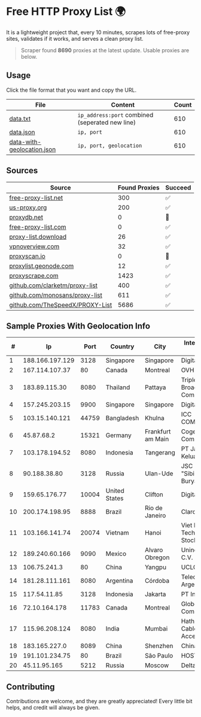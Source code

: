 
# Free HTTP Proxy List 🌍

It is a lightweight project that, every 10 minutes, scrapes lots of free-proxy sites, validates if it works, and serves a clean proxy list.


> Scraper found **8690** proxies at the latest update. Usable proxies are below.

## Usage

Click the file format that you want and copy the URL.


|File|Content|Count|
|----|-------|-----|
|[data.txt](https://raw.githubusercontent.com/themiralay/Proxy-List-World/master/data.txt)|`ip_address:port` combined (seperated new line)|610|
|[data.json](https://raw.githubusercontent.com/themiralay/Proxy-List-World/master/data.json)|`ip, port`|610|
|[data-with-geolocation.json](https://raw.githubusercontent.com/themiralay/Proxy-List-World/master/data-with-geolocation.json)|`ip, port, geolocation`|610|

## Sources

|Source|Found Proxies|Succeed|
|------|-------------|-------|
|[free-proxy-list.net](https://free-proxy-list.net)|300|✅|
|[us-proxy.org](https://www.us-proxy.org)|200|✅|
|[proxydb.net](http://proxydb.net)|0|🚫|
|[free-proxy-list.com](https://free-proxy-list.com/?page=&port=&type%5B%5D=http&type%5B%5D=https&up_time=0&search=Search)|0|✅|
|[proxy-list.download](https://www.proxy-list.download/HTTP)|26|✅|
|[vpnoverview.com](https://vpnoverview.com/privacy/anonymous-browsing/free-proxy-servers)|32|✅|
|[proxyscan.io](https://www.proxyscan.io)|0|🚫|
|[proxylist.geonode.com](https://proxylist.geonode.com/api/proxy-list?limit=300&page=1&sort_by=lastChecked&sort_type=desc&protocols=http,https)|12|✅|
|[proxyscrape.com](https://api.proxyscrape.com/v2/?request=displayproxies&protocol=http&timeout=10000&country=all&ssl=all&anonymity=all)|1423|✅|
|[github.com/clarketm/proxy-list](https://raw.githubusercontent.com/clarketm/proxy-list/master/proxy-list-raw.txt)|400|✅|
|[github.com/monosans/proxy-list](https://raw.githubusercontent.com/monosans/proxy-list/main/proxies/http.txt)|611|✅|
|[github.com/TheSpeedX/PROXY-List](https://raw.githubusercontent.com/TheSpeedX/PROXY-List/master/http.txt)|5686|✅|


## Sample Proxies With Geolocation Info

|#|Ip|Port|Country|City|Internet Service Provider|
|-|--|----|-------|----|-------------------------|
|1|188.166.197.129|3128|Singapore|Singapore|DigitalOcean, LLC|
|2|167.114.107.37|80|Canada|Montreal|OVH SAS|
|3|183.89.115.30|8080|Thailand|Pattaya|Triple T Broadband Public Company Limited|
|4|157.245.203.15|9900|Singapore|Singapore|DigitalOcean, LLC|
|5|103.15.140.121|44759|Bangladesh|Khulna|ICC COMMUNICATION|
|6|45.87.68.2|15321|Germany|Frankfurt am Main|Cogent Communications|
|7|103.178.194.52|8080|Indonesia|Tangerang|PT Jaringan Keluarga Bersama|
|8|90.188.38.80|3128|Russia|Ulan-Ude|JSC "Sibirtelecom" Buryat branch|
|9|159.65.176.77|10004|United States|Clifton|DigitalOcean, LLC|
|10|200.174.198.95|8888|Brazil|Rio de Janeiro|Claro S.A|
|11|103.166.141.74|20074|Vietnam|Hanoi|Viet NAM Cloud Technology Joint Stock Company|
|12|189.240.60.166|9090|Mexico|Alvaro Obregon|Uninet S.A. de C.V.|
|13|106.75.241.3|80|China|Yangpu|UCLOUD|
|14|181.28.111.161|8080|Argentina|Córdoba|Telecom Argentina S.A|
|15|117.54.11.85|3128|Indonesia|Jakarta|PT IndoInternet|
|16|72.10.164.178|11783|Canada|Montreal|GloboTech Communications|
|17|115.96.208.124|8080|India|Mumbai|Hathway IP over Cable Internet Access|
|18|183.165.227.0|8089|China|Shenzhen|Chinanet|
|19|191.101.234.75|80|Brazil|São Paulo|HOSTINGER BR|
|20|45.11.95.165|5212|Russia|Moscow|Delta Ltd|



## Contributing

Contributions are welcome, and they are greatly appreciated! Every
little bit helps, and credit will always be given.

